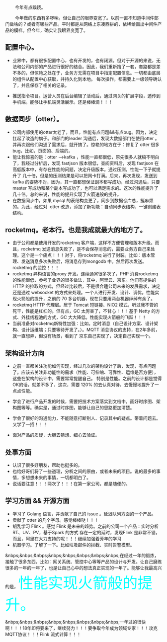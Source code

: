 &nbsp;&nbsp;&nbsp;&nbsp;&nbsp;&nbsp;&nbsp;&nbsp;今年有点蹊跷。

&nbsp;&nbsp;&nbsp;&nbsp;&nbsp;&nbsp;&nbsp;&nbsp;今年做的东西有多啰嗦。但让自己的眼界变宽了。以前一直不知道中间件部门做啥的？或者有哪些产品。平时都是从网络上东凑西拼的，依稀绘画出中间件产品的模样。但今年，确实让我眼界变宽了。

## 配置中心。
- 业界中，都有很多配置中心，也有开发的，也有闭源。但对于开源的来说，无法和公司内部的产品进行很好的结合。因此，我们重新撸了一套，套路都是差不多的，但惊艳之处在于，业务方无需在项目中指定配置信息。一切都由底层的组件从配置中心获取，并持久化到本地。
  每次操作，都需要上一级领导确认了，并且保存了相关的记录。
  
- 推送指令项目。运营人员在后台编辑了活动后，通过网关的扩展字段，透传到手机端。能够让手机端灵活展示。还是棒棒滴！！！

## 数据同步（otter）。
- 公司内部使用的otter太老了，而且，性能有点问题&&有点bug。因为，决定扛起了改造的旗子。和部门的leader 沟通后，发现大数据部门在使用otter 。并再次跟他们沟通了需求后，就开搞了。惊艳的地方在于：修复了 otter 很多bug，比如，页面的、后端的。
- 能让我惊喜的是：otter -->kafka ，性能一直都很低，原先很多人就稿不明白了，我经过分析后，发现 fastjson 版本很低，查阅资料后，发现 fastjson 在高低版本中，有存在性能的问题，决定升级版本。通过压测，性能一下子就提升了 几十倍，但是的压测结果是可以把网卡打满。后来，再次发现，发送到kafka 的姿势不对，因为，其一直都想保证副本都写成功，经过沟通后，只要master 写成功和某个副本写成功了，也可以满足需求的。这次的性能提升了几十倍。总的来说，性能的提升实现了火箭速般的提升。
- 在数据同步中，如果 mysql 的表结构变更了，同步到数据仓库总，挺麻烦的。为此，经过对  otter 改造，添加了新功能：自动同步表结构、一键创建表结构。
    

## rocketmq。老本行。也是我成就最大的地方了。
- 由于公司都是使用开发的rocketmq 客户端，这样不方便管理和版本升级。而且，rocketmq 发送消息失败了，是不会保存消息的，需要业务方自己来处理。这个是一个痛点！！！对于，将rocketmq 进行了封装。比如：版本管理、发送消息多次失败后，将消息存到mongodb 中。然后再次发送。rocketmq 的监控！！！
- rocketmq 异构语言的proxy 开发。连续通宵很多次了，PHP 消费rocketmq 的性能很低，参考了业界的很多做法，其中，阿里云、京东。他们有提供的HTTP 的拉取的方式，但经过比较后，不是很合适公司未来的发展需求，决定还是通过 websocket 的方式来处理。一个人进行开发、设计、调优。性能实现火箭般的提升，之前的 70 多台机器，现在只要用两台机器绰绰有余了。
- rocketmq HTTP 代理层。居于 Tomcat 短链接、NIO2 模式，听过我不管的死干，性能是杠杠的。但有点，GC 太厉害了，不甘心！！！基于 Netty 的方式、外挂线程池的方式，GC 大大降低。性能实现火箭般的飞跃！！！
- 当前准备对rocketmq新特性加强：比如。定时消息（自己设计方案、设计架构、设计运维端；只要等待开发了。）。MQTT 消息协议的支持，在2年多前，就一直想弄，但没有场景，看到了 京东自己实现了，决定自己实现一个。
     

## 架构设计方向
- 之前一直都关注功能如何实现，经过几次的架构设计了后，发现，有点问题了。应该去关注非功能性的需求（性能、可伸缩、可靠性、运维是否方便），这些在架构的设计中，需要常常提醒自己。
  特别是性能。之前的设计都是觉得OK的话，就差不多了，这次，需要 120% 的去认真对待，去慢慢地提升了一点点性能。
  
- 学会了进行产品开发的时候，需要把技术方案落实到文档中，画好时序图、架构图等等。确实是，通过时序图，能够让自己的思路更加清楚。

- 学会了很好的沟通能力，不能随意打断别人、记录其中的疑点。带着问题去。又学了一招！！！

- 面对产品的质疑，大胆去猜想、细心去验证。



## 处事方面
- 认识了很多好朋友，帮助也挺多的。
- 也给好哥们将了一些道理，分析之间的原由，或者未来的项目。说的最多的事情，多想想未来的事情，一切都明白了。
- 说话要注意！！！两次了！！！在第一家公司，都是随便的。


## 学习方面 && 开源方面
- 学习了 Golang 语言，并贡献了自己的 issue 。延迟队列方面的一个产品。
- 贡献了 otter 的几个字母。感觉棒棒哒！！！
- 胡乱学习 Flink 。感觉 Flink 是未来的趋势。之前的公司一个产品：实时分析RT、UV、PV，基于Spark 的方式
  存在一定的延时，发现Flink 是非常不错，而且，阿里在大力支持的呢！！！继续加强着芳年的学习
- 机器学习。了解了一下。比如垃圾邮件的拦截、实时告警模型。
    
&nbps;&nbps;&nbps;&nbps;&nbps;&nbps;&nbps;&nbps;在经过一年的锻炼，接触了很多东西，比如：网关系统、管控中心等等产品的设计与开发。让自己磨练很多的一年的一年了，也是让自己心中的想法真正实现的一年了。能够让我最高兴的是，<font color=#00ffff size=72>性能实现火箭般的提升。</font>


&nbps;&nbps;&nbps;&nbps;&nbps;&nbps;&nbps;&nbps;一年过的很快啊！！！18年即将要来了，继续努力！！！要争取今年成为领域专家！！！攻克 MQTT协议！！！Flink 流式计算！！！



    
    
    
    
    
    

